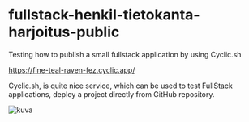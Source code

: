 # fullstack-henkil-tietokanta-harjoitus-public
 Testing how to publish a small fullstack application by using Cyclic.sh
 
 https://fine-teal-raven-fez.cyclic.app/
 
 Cyclic.sh, is quite nice service, which can be used to test FullStack applications, deploy a project directly from GitHub repository.

![kuva](https://user-images.githubusercontent.com/36517928/222981875-989ec41d-04f7-488e-9266-4c37dabb217d.png)
